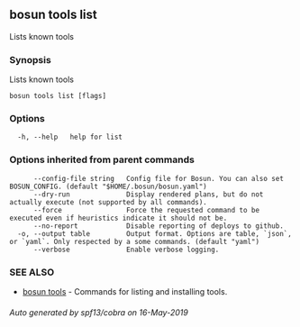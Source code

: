## bosun tools list

Lists known tools

### Synopsis

Lists known tools

```
bosun tools list [flags]
```

### Options

```
  -h, --help   help for list
```

### Options inherited from parent commands

```
      --config-file string   Config file for Bosun. You can also set BOSUN_CONFIG. (default "$HOME/.bosun/bosun.yaml")
      --dry-run              Display rendered plans, but do not actually execute (not supported by all commands).
      --force                Force the requested command to be executed even if heuristics indicate it should not be.
      --no-report            Disable reporting of deploys to github.
  -o, --output table         Output format. Options are table, `json`, or `yaml`. Only respected by a some commands. (default "yaml")
      --verbose              Enable verbose logging.
```

### SEE ALSO

* [bosun tools](bosun_tools.md)	 - Commands for listing and installing tools.

###### Auto generated by spf13/cobra on 16-May-2019
